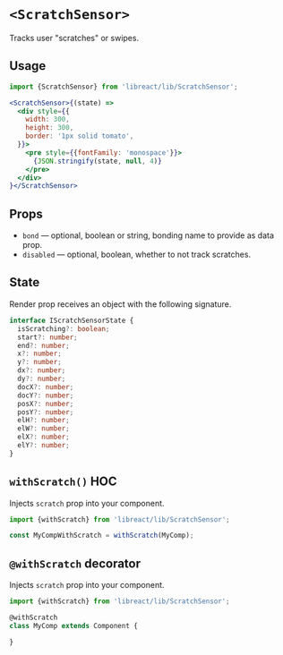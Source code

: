 # `<ScratchSensor>`

Tracks user "scratches" or swipes.


## Usage

```jsx
import {ScratchSensor} from 'libreact/lib/ScratchSensor';

<ScratchSensor>{(state) =>
  <div style={{
    width: 300,
    height: 300,
    border: '1px solid tomato',
  }}>
    <pre style={{fontFamily: 'monospace'}}>
      {JSON.stringify(state, null, 4)}
    </pre>
  </div>
}</ScratchSensor>
```


## Props

- `bond` &mdash; optional, boolean or string, bonding name to provide as data prop.
- `disabled` &mdash; optional, boolean, whether to not track scratches.


## State

Render prop receives an object with the following signature.

```ts
interface IScratchSensorState {
  isScratching?: boolean;
  start?: number;
  end?: number;
  x?: number;
  y?: number;
  dx?: number;
  dy?: number;
  docX?: number;
  docY?: number;
  posX?: number;
  posY?: number;
  elH?: number;
  elW?: number;
  elX?: number;
  elY?: number;
}
```


## `withScratch()` HOC

Injects `scratch` prop into your component.

```js
import {withScratch} from 'libreact/lib/ScratchSensor';

const MyCompWithScratch = withScratch(MyComp);
```

## `@withScratch` decorator

Injects `scratch` prop into your component.

```js
import {withScratch} from 'libreact/lib/ScratchSensor';

@withScratch
class MyComp extends Component {

}
```
